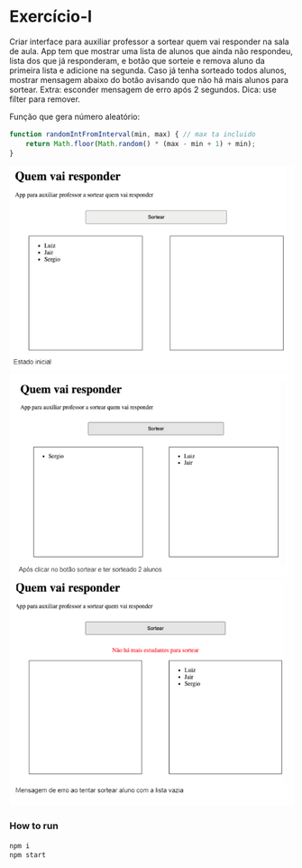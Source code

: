 # Exercício-I

Criar interface para auxiliar professor a sortear quem vai responder na sala de aula. App tem que mostrar uma lista de alunos que ainda não respondeu, lista dos que já responderam, e botão que sorteie e remova aluno da primeira lista e adicione na segunda. Caso já tenha sorteado todos alunos, mostrar mensagem abaixo do botão avisando que não há mais alunos para sortear.
Extra: esconder mensagem de erro após 2 segundos.
Dica: use filter para remover.

Função que gera número aleatório:
```javascript
function randomIntFromInterval(min, max) { // max ta incluido
    return Math.floor(Math.random() * (max - min + 1) + min);
}
```

![estado inicial](./imgs/estadoinicial.png)
![após um sort](./imgs/apososort.png)
![menssagem de erro](./imgs/errormessage.png)

### How to run

```
npm i
npm start
```